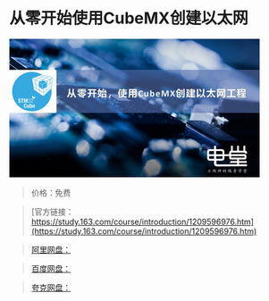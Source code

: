 # 从零开始使用CubeMX创建以太网

![img](../../../assets/study163/free/0c23c72bc9434f438a6f2113eb2d6ee5.JPG)

> 价格：免费

> [官方链接：https://study.163.com/course/introduction/1209596976.htm](https://study.163.com/course/introduction/1209596976.htm)

> [阿里网盘：]()

> [百度网盘：]()

> [夸克网盘：]()
